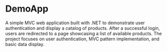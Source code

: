 # DemoApp

A simple MVC web application built with .NET to demonstrate user authentication and display a catalog of products. After a successful login, users are redirected to a page showcasing a list of available products. The project focuses on user authentication, MVC pattern implementation, and basic data display.
